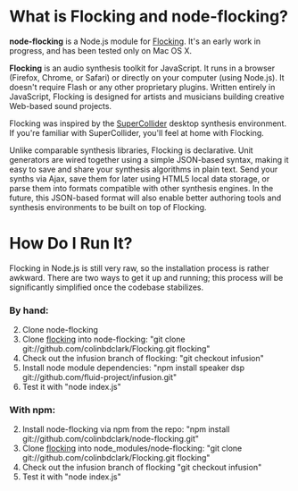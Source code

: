 What is Flocking and node-flocking?
===================================

**node-flocking** is a Node.js module for [Flocking](http://flockingjs.org). It's an early work in progress, and has been tested only on Mac OS X.

**Flocking** is an audio synthesis toolkit for JavaScript. It runs in a browser (Firefox, Chrome, or Safari) or directly on your computer (using Node.js). It doesn't require Flash or any other proprietary plugins. Written entirely in JavaScript, Flocking is designed for artists and musicians building creative Web-based sound projects.

Flocking was inspired by the [SuperCollider](http://supercollider.sourceforge.net/) desktop synthesis 
environment. If you're familiar with SuperCollider, you'll feel at home with Flocking.
    
Unlike comparable synthesis libraries, Flocking is declarative. Unit generators are wired together using a 
simple JSON-based syntax, making it easy to save and share your synthesis algorithms in plain text.
Send your synths via Ajax, save them for later using HTML5 local data storage, or parse them into formats compatible with 
other synthesis engines. In the future, this JSON-based format will also enable better authoring tools and 
synthesis environments to be built on top of Flocking.


How Do I Run It?
================

Flocking in Node.js is still very raw, so the installation process is rather awkward. There are two ways to get it up and running; this process will be significantly simplified once the codebase stabilizes.

### By hand:
2. Clone node-flocking
3. Clone [flocking](https://github.com/colinbdclark/Flocking) into node-flocking: "git clone git://github.com/colinbdclark/Flocking.git flocking"
4. Check out the infusion branch of flocking: "git checkout infusion" 
5. Install node module dependencies: "npm install speaker dsp git://github.com/fluid-project/infusion.git"
6. Test it with "node index.js"

### With npm:
2. Install node-flocking via npm from the repo: "npm install git://github.com/colinbdclark/node-flocking.git"
3. Clone [flocking](https://github.com/colinbdclark/Flocking) into node_modules/node-flocking: "git clone git://github.com/colinbdclark/Flocking.git flocking"
4. Check out the infusion branch of flocking "git checkout infusion"
5. Test it with "node index.js"
